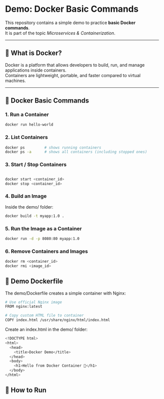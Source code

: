 # Demo: Docker Basic Commands

This repository contains a simple demo to practice **basic Docker commands**.  
It is part of the topic *Microservices & Containerization*.

---

## 🚀 What is Docker?

Docker is a platform that allows developers to build, run, and manage applications inside containers.  
Containers are lightweight, portable, and faster compared to virtual machines.

---

## 📌 Docker Basic Commands

### 1. Run a Container

```bash
docker run hello-world
```

### 2. List Containers

```bash
docker ps         # shows running containers
docker ps -a      # shows all containers (including stopped ones)
```

### 3. Start / Stop Containers

```bash

docker start <container_id>
docker stop <container_id>

```

### 4. Build an Image

Inside the demo/ folder:

```bash
docker build -t myapp:1.0 .

```

### 5. Run the Image as a Container

```bash
docker run -d -p 8080:80 myapp:1.0
```

### 6. Remove Containers and Images

```bash
docker rm <container_id>
docker rmi <image_id>
```

## 📂 Demo Dockerfile

The demo/Dockerfile creates a simple container with Nginx:

```bash
# Use official Nginx image
FROM nginx:latest

# Copy custom HTML file to container
COPY index.html /usr/share/nginx/html/index.html
```

Create an index.html in the demo/ folder:

```bash
<!DOCTYPE html>
<html>
  <head>
    <title>Docker Demo</title>
  </head>
  <body>
    <h1>Hello from Docker Container 🚀</h1>
  </body>
</html>
```

## 🏃 How to Run

